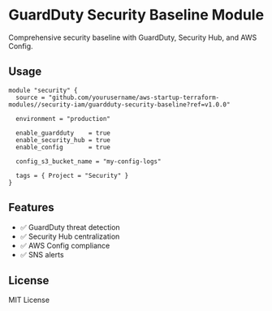 # GuardDuty Security Baseline Module

Comprehensive security baseline with GuardDuty, Security Hub, and AWS Config.

## Usage

```hcl
module "security" {
  source = "github.com/yourusername/aws-startup-terraform-modules//security-iam/guardduty-security-baseline?ref=v1.0.0"

  environment = "production"

  enable_guardduty    = true
  enable_security_hub = true
  enable_config       = true

  config_s3_bucket_name = "my-config-logs"

  tags = { Project = "Security" }
}
```

## Features

- ✅ GuardDuty threat detection
- ✅ Security Hub centralization
- ✅ AWS Config compliance
- ✅ SNS alerts

## License

MIT License

